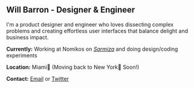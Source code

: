 ## Will Barron - Designer & Engineer
I'm a product designer and engineer who loves dissecting complex problems and creating effortless user interfaces that balance delight and business impact.

**Currently:** Working at Nomikos on [*Sarmiza*](https://apps.apple.com/app/apple-store/id6447767254?pt=126102085&ct=product-design-case-study&mt=8) and doing design/coding experiments

**Location:** Miami🌴 (Moving back to New York🗽 Soon!)

**Contact:** [Email](mailto:william.barron@nyu.edu) or [Twitter](https://x.com/willi_barron)
